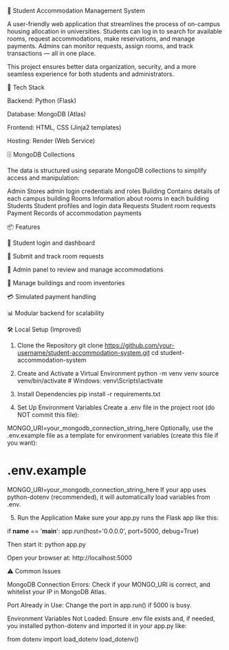 🏨 Student Accommodation Management System

A user-friendly web application that streamlines the process of on-campus housing allocation in universities. Students can log in to search for available rooms, request accommodations, make reservations, and manage payments. Admins can monitor requests, assign rooms, and track transactions — all in one place.

This project ensures better data organization, security, and a more seamless experience for both students and administrators.

🧰 Tech Stack

Backend: Python (Flask)

Database: MongoDB (Atlas)

Frontend: HTML, CSS (Jinja2 templates)

Hosting: Render (Web Service)

🗄️ MongoDB Collections

The data is structured using separate MongoDB collections to simplify access and manipulation:


Admin	Stores admin login credentials and roles
Building	Contains details of each campus building
Rooms	Information about rooms in each building
Students	Student profiles and login data
Requests	Student room requests
Payment	Records of accommodation payments

📦 Features

🔐 Student login and dashboard

📝 Submit and track room requests

🧾 Admin panel to review and manage accommodations

🏢 Manage buildings and room inventories

💳 Simulated payment handling

📊 Modular backend for scalability


🛠 Local Setup (Improved)

1. Clone the Repository
git clone https://github.com/your-username/student-accommodation-system.git
cd student-accommodation-system

3. Create and Activate a Virtual Environment
python -m venv venv
source venv/bin/activate  # Windows: venv\Scripts\activate

4. Install Dependencies
pip install -r requirements.txt

5. Set Up Environment Variables
Create a .env file in the project root (do NOT commit this file):

MONGO_URI=your_mongodb_connection_string_here
Optionally, use the .env.example file as a template for environment variables (create this file if you want):

# .env.example
MONGO_URI=your_mongodb_connection_string_here
If your app uses python-dotenv (recommended), it will automatically load variables from .env.

5. Run the Application
Make sure your app.py runs the Flask app like this:

if __name__ == '__main__':
    app.run(host='0.0.0.0', port=5000, debug=True)
    
Then start it:
python app.py

Open your browser at:
http://localhost:5000


⚠️ Common Issues

MongoDB Connection Errors:
Check if your MONGO_URI is correct, and whitelist your IP in MongoDB Atlas.

Port Already in Use:
Change the port in app.run() if 5000 is busy.

Environment Variables Not Loaded:
Ensure .env file exists and, if needed, you installed python-dotenv and imported it in your app.py like:

from dotenv import load_dotenv
load_dotenv()
